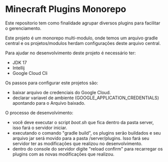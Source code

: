 # Minecraft Plugins Monorepo

Este repositorio tem como finalidade agrupar diversos plugins para
facilitar o gerenciamento.

Este projeto é um monorepo multi-modulo, onde temos um arquivo gradle central
e os projetos/modulos herdam configurações deste arquivo central.

Para ajudar no desenvolvimento deste projeto é necessário ter:

- JDK 17
- Intellij
- Google Cloud Cli

Os passos para configurar este projetos são:

- baixar arquivo de credenciais do Google Cloud.
- declarar variavel de ambiente (GOOGLE_APPLICATION_CREDENTIALS) apontando para o Arquivo baixado.

O processo de desenvolvimento:

- você deve executar o script *boot.sh* que fica dentro da pasta server, isso fará
  o servidor iniciar.
- executando o comando "gradle build", os plugins serão buildados e seu arquivo jar
  será movido para a pasta /server/plugins. Isso fará seu servidor ter as modificações que
  realizou no desenvolvimento.
- dentro do console do servidor digite "reload confirm" para recarregar os plugins com as novas
  modificações que realizou.